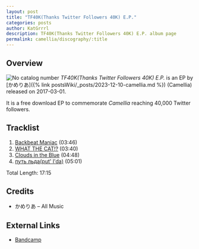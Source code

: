 ```yaml
---
layout: post
title: "TF40K(Thanks Twitter Followers 40K) E.P."
categories: posts
author: KatGrrrl
description: TF40K(Thanks Twitter Followers 40K) E.P. album page
permalink: camellia/discography/:title
---
```


## Overview

![No catalog number](https://cdn.camellia.wiki/images/camellia/albums/TF40KEP.png)
*TF40K(Thanks Twitter Followers 40K) E.P.* is an EP by [かめりあ]({% link postsWiki/_posts/2023-12-10-camellia.md %}) (Camellia) released on 2017-03-01.

It is a free download EP to commemorate *Camellia* reaching 40,000 Twitter followers.

## Tracklist

1. [Backbeat Maniac](<{% link postsInclude/_posts/camellia/songs/Backbeat-Maniac/2024-03-14-Backbeat-Maniac.md %}>) (03:46)
2. [WHAT THE CAT!?](<{% link postsInclude/_posts/camellia/songs/WHAT-THE-CAT/2024-03-14-WHAT-THE-CAT.md %}>) (03:40)
3. [Clouds in the Blue](<{% link postsInclude/_posts/camellia/songs/Clouds-in-the-Blue/2024-03-14-Clouds-in-the-Blue.md %}>) (04:48)
4. [путь льда(put' l'da)](<{% link postsInclude/_posts/camellia/songs/put-l-da/2024-03-14-put-l-da.md %}>) (05:01)

Total Length: 17:15

## Credits

* かめりあ – All Music

## External Links

* [Bandcamp](https://cametek.bandcamp.com/album/tf40k-thanks-twitter-followers-40k-e-p)
